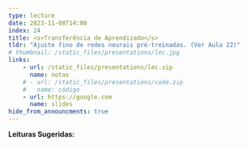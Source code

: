 ```yaml
---
type: lecture
date: 2023-11-08T14:00
index: 24
title: <s>Transferência de Aprendizado</s>
tldr: "Ajuste fino de redes neurais pré-treinadas. (Ver Aula 22)"
# thumbnail: /static_files/presentations/lec.jpg
links: 
    - url: /static_files/presentations/lec.zip
      name: notas
    # - url: /static_files/presentations/code.zip
    #   name: código
    - url: https://google.com
      name: slides
hide_from_announcments: true
---
```

**Leituras Sugeridas:**